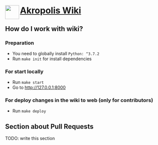 # [Akropolis Wiki](https://wiki.akropolis.io/) <a href="https://akropolis.io/" target="_blank"><img align="left" src="./docs/images/favicon.ico" height="45px" /></a>

## How do I work with wiki?

### Preparation
- You need to globally install `Python: ^3.7.2`
- Run `make init` for install dependencies

### For start locally
- Run `make start`
- Go to http://127.0.0.1:8000

### For deploy changes in the wiki to web (only for contributors)
- Run `make deploy`

## Section about Pull Requests
TODO: write this section
